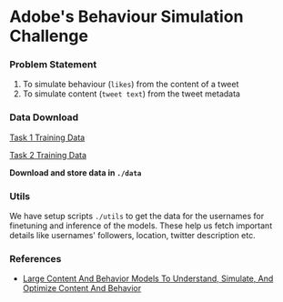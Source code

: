 # Adobe's Behaviour Simulation Challenge

### Problem Statement

1. To simulate behaviour (`likes`) from the content of a tweet
2. To simulate content (`tweet text`) from the tweet metadata

### Data Download

[Task 1 Training Data](https://docs.google.com/spreadsheets/d/1JcESl7qCCBvS6xpWMZplhCXunvmkcNU_/edit?usp=drive_link&ouid=101476968084918341858&rtpof=true&sd=true)

[Task 2 Training Data](https://docs.google.com/spreadsheets/d/1oKN_4cMNQHMNrmTSjzKqiJpvDTQA0dAH/edit?usp=drive_link&ouid=101476968084918341858&rtpof=true&sd=true)

**Download and store data in `./data`**

### Utils
We have setup scripts `./utils` to get the data for the usernames for finetuning and inference of the models. These help us fetch important details like usernames' followers, location, twitter description etc.

### References

- [Large Content And Behavior Models To Understand, Simulate, And Optimize Content And Behavior](https://arxiv.org/abs/2309.00359)

